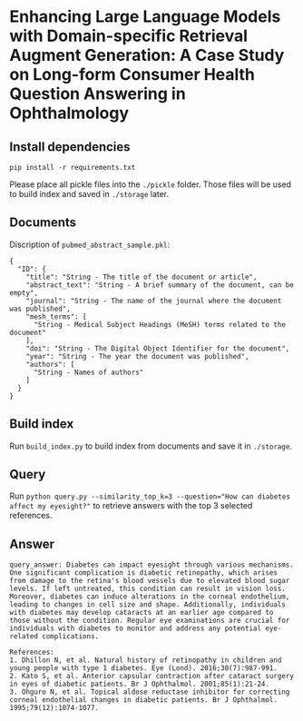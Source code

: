 # Enhancing Large Language Models with Domain-specific Retrieval Augment Generation: A Case Study on Long-form Consumer Health Question Answering in Ophthalmology

## Install dependencies
```
pip install -r requirements.txt
```
Please place all pickle files into the `./pickle` folder. Those files will be used to build index and saved in `./storage` later.


## Documents
Discription of `pubmed_abstract_sample.pkl`:
```
{
  "ID": {
    "title": "String - The title of the document or article",
    "abstract_text": "String - A brief summary of the document, can be empty",
    "journal": "String - The name of the journal where the document was published",
    "mesh_terms": [
      "String - Medical Subject Headings (MeSH) terms related to the document"
    ],
    "doi": "String - The Digital Object Identifier for the document",
    "year": "String - The year the document was published",
    "authors": [
      "String - Names of authors"
    ]
  }
}
```

## Build index
Run `build_index.py` to build index from documents and save it in `./storage`.

## Query
Run `python query.py --similarity_top_k=3 --question="How can diabetes affect my eyesight?"` to retrieve answers with the top 3 selected references.

## Answer

```
query_answer: Diabetes can impact eyesight through various mechanisms. One significant complication is diabetic retinopathy, which arises from damage to the retina's blood vessels due to elevated blood sugar levels. If left untreated, this condition can result in vision loss. Moreover, diabetes can induce alterations in the corneal endothelium, leading to changes in cell size and shape. Additionally, individuals with diabetes may develop cataracts at an earlier age compared to those without the condition. Regular eye examinations are crucial for individuals with diabetes to monitor and address any potential eye-related complications.

References:
1. Dhillon N, et al. Natural history of retinopathy in children and young people with type 1 diabetes. Eye (Lond). 2016;30(7):987-991.
2. Kato S, et al. Anterior capsular contraction after cataract surgery in eyes of diabetic patients. Br J Ophthalmol. 2001;85(1):21-24.
3. Ohguro N, et al. Topical aldose reductase inhibitor for correcting corneal endothelial changes in diabetic patients. Br J Ophthalmol. 1995;79(12):1074-1077.
```
